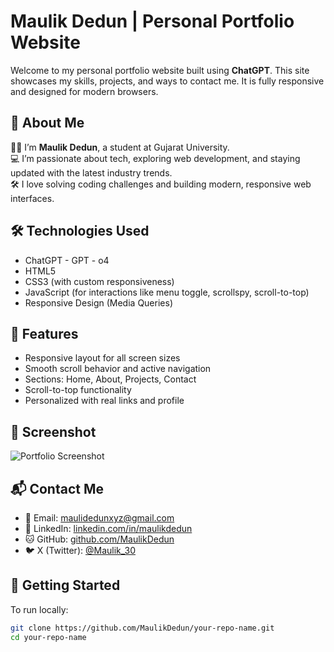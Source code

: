# Maulik Dedun | Personal Portfolio Website

Welcome to my personal portfolio website built using **ChatGPT**. This site showcases my skills, projects, and ways to contact me. It is fully responsive and designed for modern browsers.


## 📌 About Me
👨‍🎓 I’m **Maulik Dedun**, a student at Gujarat University.  
💻 I’m passionate about tech, exploring web development, and staying updated with the latest industry trends.  
🛠️ I love solving coding challenges and building modern, responsive web interfaces.

## 🛠️ Technologies Used

- ChatGPT - GPT - o4
- HTML5
- CSS3 (with custom responsiveness)
- JavaScript (for interactions like menu toggle, scrollspy, scroll-to-top)
- Responsive Design (Media Queries)

## 📂 Features

- Responsive layout for all screen sizes
- Smooth scroll behavior and active navigation
- Sections: Home, About, Projects, Contact
- Scroll-to-top functionality
- Personalized with real links and profile

## 📸 Screenshot

![Portfolio Screenshot](screenshot.png) <!-- Replace with actual screenshot if available -->

## 📬 Contact Me

- 📧 Email: [maulidedunxyz@gmail.com](mailto:maulidedunxyz@gmail.com)
- 💼 LinkedIn: [linkedin.com/in/maulikdedun](https://www.linkedin.com/in/maulikdedun/)
- 🐱 GitHub: [github.com/MaulikDedun](https://github.com/MaulikDedun)
- 🐦 X (Twitter): [@Maulik_30](https://twitter.com/Maulik_30)

## 🚀 Getting Started

To run locally:

```bash
git clone https://github.com/MaulikDedun/your-repo-name.git
cd your-repo-name
